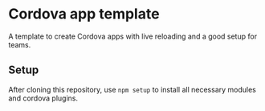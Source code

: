 # Cordova app template

A template to create Cordova apps with live reloading and a good setup for teams.

## Setup

After cloning this repository, use `npm setup` to install all necessary modules and cordova plugins.
